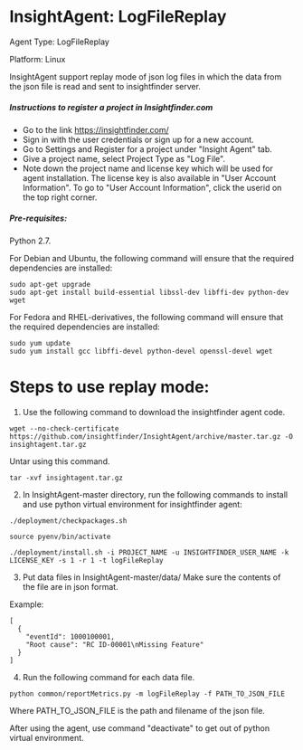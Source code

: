 # InsightAgent: LogFileReplay
Agent Type: LogFileReplay

Platform: Linux

InsightAgent support replay mode of json log files in which the data from the json file is read and sent to insightfinder server.

##### Instructions to register a project in Insightfinder.com
- Go to the link https://insightfinder.com/
- Sign in with the user credentials or sign up for a new account.
- Go to Settings and Register for a project under "Insight Agent" tab.
- Give a project name, select Project Type as "Log File".
- Note down the project name and license key which will be used for agent installation. The license key is also available in "User Account Information". To go to "User Account Information", click the userid on the top right corner.

##### Pre-requisites:
Python 2.7.

For Debian and Ubuntu, the following command will ensure that the required dependencies are installed:
```
sudo apt-get upgrade
sudo apt-get install build-essential libssl-dev libffi-dev python-dev wget
```
For Fedora and RHEL-derivatives, the following command will ensure that the required dependencies are installed:
```
sudo yum update
sudo yum install gcc libffi-devel python-devel openssl-devel wget
```

# Steps to use replay mode:
1) Use the following command to download the insightfinder agent code.
```
wget --no-check-certificate https://github.com/insightfinder/InsightAgent/archive/master.tar.gz -O insightagent.tar.gz
```
Untar using this command.
```
tar -xvf insightagent.tar.gz
```

2) In InsightAgent-master directory, run the following commands to install and use python virtual environment for insightfinder agent:
```
./deployment/checkpackages.sh
```
```
source pyenv/bin/activate
```
```
./deployment/install.sh -i PROJECT_NAME -u INSIGHTFINDER_USER_NAME -k LICENSE_KEY -s 1 -r 1 -t logFileReplay
```
3) Put data files in InsightAgent-master/data/
Make sure the contents of the file are in json format.

Example:
```
[
  {
    "eventId": 1000100001,
    "Root cause": "RC ID-00001\nMissing Feature"
  }
]
```
4) Run the following command for each data file.
```
python common/reportMetrics.py -m logFileReplay -f PATH_TO_JSON_FILE
```
Where PATH_TO_JSON_FILE is the path and filename of the json file.

After using the agent, use command "deactivate" to get out of python virtual environment.

